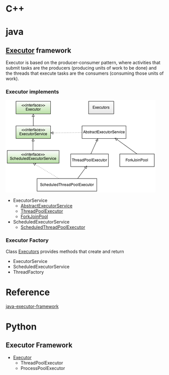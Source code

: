 # C++


# java

## [Executor](https://docs.oracle.com/en/java/javase/11/docs/api/java.base/java/util/concurrent/Executor.html) framework

Executor is based on the producer-consumer pattern, where activities that submit tasks are the producers 
(producing units of work to be done) and the threads that execute tasks are the consumers 
(consuming those units of work).

### Executor implements

![executor](./executor.png)

* ExecutorService
  * [AbstractExecutorService](https://docs.oracle.com/en/java/javase/11/docs/api/java.base/java/util/concurrent/AbstractExecutorService.html)
  * [ThreadPoolExecutor](https://docs.oracle.com/en/java/javase/11/docs/api/java.base/java/util/concurrent/ThreadPoolExecutor.html)
  * [ForkJoinPool](https://docs.oracle.com/en/java/javase/11/docs/api/java.base/java/util/concurrent/ForkJoinPool.html)
* ScheduledExecutorService
  * [ScheduledThreadPoolExecutor](https://docs.oracle.com/en/java/javase/11/docs/api/java.base/java/util/concurrent/ScheduledThreadPoolExecutor.html) 

### Executor Factory
Class [Executors](https://docs.oracle.com/en/java/javase/11/docs/api/java.base/java/util/concurrent/Executors.html) 
provides methods that create and return
* ExecutorService
* ScheduledExecutorService
* ThreadFactory


# Reference
[java-executor-framework](https://myshadesofgray.wordpress.com/2014/04/13/java-executor-framework/)


# Python

## Executor Framework

* [Executor](https://docs.python.org/3.11/library/concurrent.futures.html#concurrent.futures.Executor)
  * ThreadPoolExecutor
  * ProcessPoolExecutor


